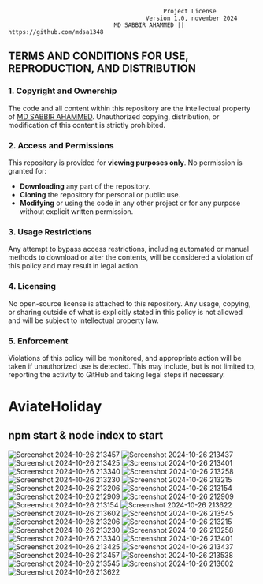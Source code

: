                                                Project License
                                           Version 1.0, november 2024
                                  MD SABBIR AHAMMED || https://github.com/mdsa1348

 ## TERMS AND CONDITIONS FOR USE, REPRODUCTION, AND DISTRIBUTION
   ###  1. Copyright and Ownership
   The code and all content within this repository are the intellectual property of [MD SABBIR AHAMMED](https://github.com/mdsa1348). Unauthorized copying, distribution, or modification of this content is            strictly prohibited.
   ### 2. **Access and Permissions**
   This repository is provided for **viewing purposes only**. No permission is granted for:  
   - **Downloading** any part of the repository.  
   - **Cloning** the repository for personal or public use.  
   - **Modifying** or using the code in any other project or for any purpose without explicit written permission.

  
  ###  3. Usage Restrictions
  Any attempt to bypass access restrictions, including automated or manual methods to download or alter the contents, will be considered a violation of this policy and may result in legal action.
  ###  4. Licensing
  No open-source license is attached to this repository. Any usage, copying, or sharing outside of what is explicitly stated in this policy is not allowed and will be subject to intellectual property law.
  ###  5. Enforcement
  Violations of this policy will be monitored, and appropriate action will be taken if unauthorized use is detected. This may include, but is not limited to, reporting the activity to GitHub and taking legal        steps if necessary.
 
 
 # AviateHoliday


##  npm start & node index to start

![Screenshot 2024-10-26 213457](https://github.com/user-attachments/assets/7f99b906-b0e7-4f04-9739-62716abdbf2d)
![Screenshot 2024-10-26 213437](https://github.com/user-attachments/assets/41222f9e-261d-4495-a7ea-0a97786d2d25)
![Screenshot 2024-10-26 213425](https://github.com/user-attachments/assets/09705cf3-be67-4b22-a664-dedbedd04817)
![Screenshot 2024-10-26 213401](https://github.com/user-attachments/assets/6855e704-258f-468c-8ecf-569630833927)
![Screenshot 2024-10-26 213340](https://github.com/user-attachments/assets/c35437d1-b8b3-4cc0-91a9-2c15fb619ac7)
![Screenshot 2024-10-26 213258](https://github.com/user-attachments/assets/70823ca4-65f1-41bc-90f1-36bf8405d2d3)
![Screenshot 2024-10-26 213230](https://github.com/user-attachments/assets/1776d2db-21b2-4671-815d-953975bec6b9)
![Screenshot 2024-10-26 213215](https://github.com/user-attachments/assets/6ec59093-5b14-4ca0-a676-c7fc834f510d)
![Screenshot 2024-10-26 213206](https://github.com/user-attachments/assets/83386ec2-ee2a-4ff8-921b-a0015f9412d6)
![Screenshot 2024-10-26 213154](https://github.com/user-attachments/assets/0eb4cf5d-f5f7-4ffe-a9d2-82486c46d6ca)
![Screenshot 2024-10-26 212909](https://github.com/user-attachments/assets/3f2c7aec-d7a4-4a02-9673-9b5b479e748f)
![Screenshot 2024-10-26 212909](https://github.com/user-attachments/assets/ee053b84-5331-480e-b613-c66170e7c189)
![Screenshot 2024-10-26 213154](https://github.com/user-attachments/assets/69079572-26b0-4e6a-af9c-bb0b6e757ed4)
![Screenshot 2024-10-26 213622](https://github.com/user-attachments/assets/c3d951e8-2377-4b7e-a97f-be8979288a5b)
![Screenshot 2024-10-26 213602](https://github.com/user-attachments/assets/a114ec7a-5f0e-4afe-82b6-b0d933476b3a)
![Screenshot 2024-10-26 213545](https://github.com/user-attachments/assets/d26866d4-4351-4c74-8957-c8b01c84cb43)
![Screenshot 2024-10-26 213206](https://github.com/user-attachments/assets/b27e782f-5ee4-4824-be54-267b99a13e6e)
![Screenshot 2024-10-26 213215](https://github.com/user-attachments/assets/dd95a54e-e682-4152-91db-9e584aa67f67)
![Screenshot 2024-10-26 213230](https://github.com/user-attachments/assets/7fd6f702-5c69-4292-8323-8436f9cb7c21)
![Screenshot 2024-10-26 213258](https://github.com/user-attachments/assets/e50f41be-05fd-41a8-91ce-6f6f710e117f)
![Screenshot 2024-10-26 213340](https://github.com/user-attachments/assets/c7f49376-580f-45ea-9582-c5a4c433e47b)
![Screenshot 2024-10-26 213401](https://github.com/user-attachments/assets/044163c9-b11b-40d9-af80-e1f801eb1bf9)
![Screenshot 2024-10-26 213425](https://github.com/user-attachments/assets/337cf98e-10aa-4366-a33b-d685feefb988)
![Screenshot 2024-10-26 213437](https://github.com/user-attachments/assets/7f368dd1-a6fa-44aa-b51a-0a00eeddd424)
![Screenshot 2024-10-26 213457](https://github.com/user-attachments/assets/0eafce84-c2a1-40d4-876d-d795be1bfa69)
![Screenshot 2024-10-26 213538](https://github.com/user-attachments/assets/2a5487b5-4950-4e2e-a5ea-826699965b2d)
![Screenshot 2024-10-26 213545](https://github.com/user-attachments/assets/44ca859a-723b-4e9f-a0e5-d87b8e4411f5)
![Screenshot 2024-10-26 213602](https://github.com/user-attachments/assets/8330407c-e91b-4881-8196-5ea86049fc33)
![Screenshot 2024-10-26 213622](https://github.com/user-attachments/assets/984ebb1e-766e-4b51-ab76-85d4ea5c6d6c)
